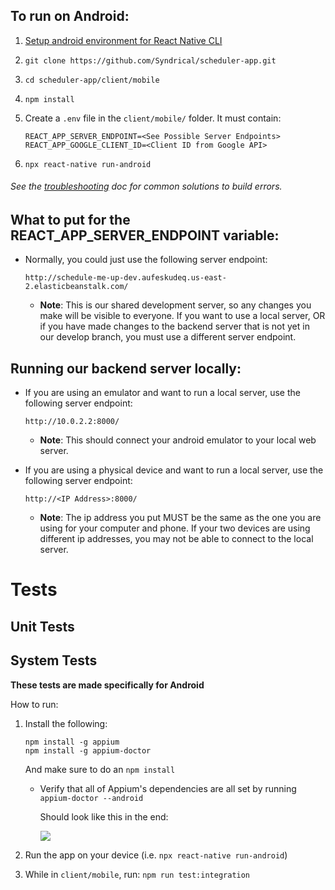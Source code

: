 ## To run on Android:

1. [Setup android environment for React Native CLI](https://facebook.github.io/react-native/docs/getting-started) 

2. `git clone https://github.com/Syndrical/scheduler-app.git`

3. `cd scheduler-app/client/mobile`

4. `npm install`

5. Create a `.env` file in the `client/mobile/` folder.  It must contain:

    ```
    REACT_APP_SERVER_ENDPOINT=<See Possible Server Endpoints>
    REACT_APP_GOOGLE_CLIENT_ID=<Client ID from Google API>
    ```
    
6. `npx react-native run-android`

###### See the [troubleshooting](troubleshooting.md) doc for common solutions to build errors. 



## What to put for the REACT_APP_SERVER_ENDPOINT variable:
* Normally, you could just use the following server endpoint:

  `http://schedule-me-up-dev.aufeskudeq.us-east-2.elasticbeanstalk.com/`

  * **Note**: This is our shared development server, so any changes you make will be visible to everyone.  If you want to use a local server, OR if you have made changes to the backend server that is not yet in our develop branch, you must use a different server endpoint. 

## Running our backend server locally:
* If you are using an emulator and want to run a local server, use the following server endpoint:

  `http://10.0.2.2:8000/`
  
  * **Note**: This should connect your android emulator to your local web server.

* If you are using a physical device and want to run a local server, use the following server endpoint:

  `http://<IP Address>:8000/`
  
  * **Note**:  The ip address you put MUST be the same as the one you are using for your computer and phone.  If your two devices are using different ip addresses, you may not be able to connect to the local server.  


# Tests

## Unit Tests

## System Tests

**These tests are made specifically for Android**

How to run:

1. Install the following:

    ```
    npm install -g appium
    npm install -g appium-doctor
    ```

    And make sure to do an `npm install`

    - Verify that all of Appium's dependencies are all set by running `appium-doctor --android`

      Should look like this in the end:

      ![](https://i.imgur.com/79VjRIX.png)

2. Run the app on your device (i.e. `npx react-native run-android`)

3. While in `client/mobile`, run: `npm run test:integration`